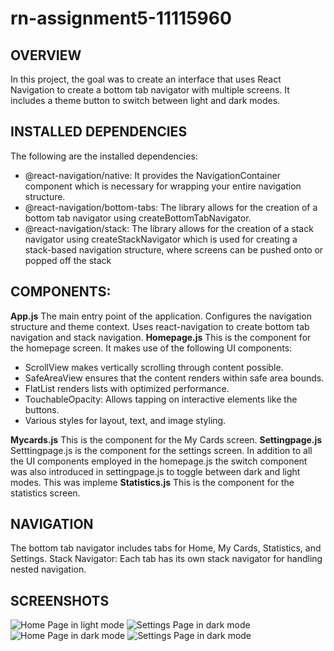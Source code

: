 # rn-assignment5-11115960
## OVERVIEW
 In this project, the goal was to create an interface that uses React Navigation to create a bottom tab navigator with multiple screens. It includes a theme button to switch between light and dark modes.
## INSTALLED DEPENDENCIES
The following are the installed dependencies:
- @react-navigation/native: It provides the NavigationContainer component which is necessary for wrapping your entire navigation structure.
- @react-navigation/bottom-tabs: The library allows for the creation of a bottom tab navigator using createBottomTabNavigator. 
- @react-navigation/stack: The library allows for the creation of a stack navigator using createStackNavigator which is used for creating a stack-based navigation structure, where screens can be pushed onto or popped off the stack
## COMPONENTS:
**App.js**
The main entry point of the application.
Configures the navigation structure and theme context.
Uses react-navigation to create bottom tab navigation and stack navigation.
**Homepage.js**
  This is the component for the homepage screen. It makes use of the following UI components:
  - ScrollView makes vertically scrolling through content possible.
  - SafeAreaView ensures that the content renders within safe area bounds.
  - FlatList renders lists with optimized performance.
  - TouchableOpacity: Allows tapping on interactive elements like the buttons.
  - Various styles for layout, text, and image styling.
  
**Mycards.js**
This is the component for the My Cards screen.
**Settingpage.js**
Setttingpage.js is the component for the settings screen.
In addition to all the UI components employed in the homepage.js the switch component was also introduced in settingpage.js to toggle between dark and light modes. This was impleme
**Statistics.js**
This is the component for the statistics screen.
## NAVIGATION
The bottom tab navigator includes tabs for Home, My Cards, Statistics, and Settings.
Stack Navigator: Each tab has its own stack navigator for handling nested navigation.
## SCREENSHOTS
![Home Page in light mode](./rn-assignment5-11115960/pics/light1.png)
![Settings Page in dark mode](./rn-assignment5-11115960/pics/light2.png)
![Home Page in dark mode](./rn-assignment5-11115960/pics/dark1.png)
![Settings Page in dark mode](./rn-assignment5-11115960/pics/dark2.png)